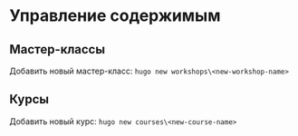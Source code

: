 # Управление содержимым

## Мастер-классы
Добавить новый мастер-класс:
`hugo new workshops\<new-workshop-name>`

## Курсы
Добавить новый курс:
`hugo new courses\<new-course-name>`